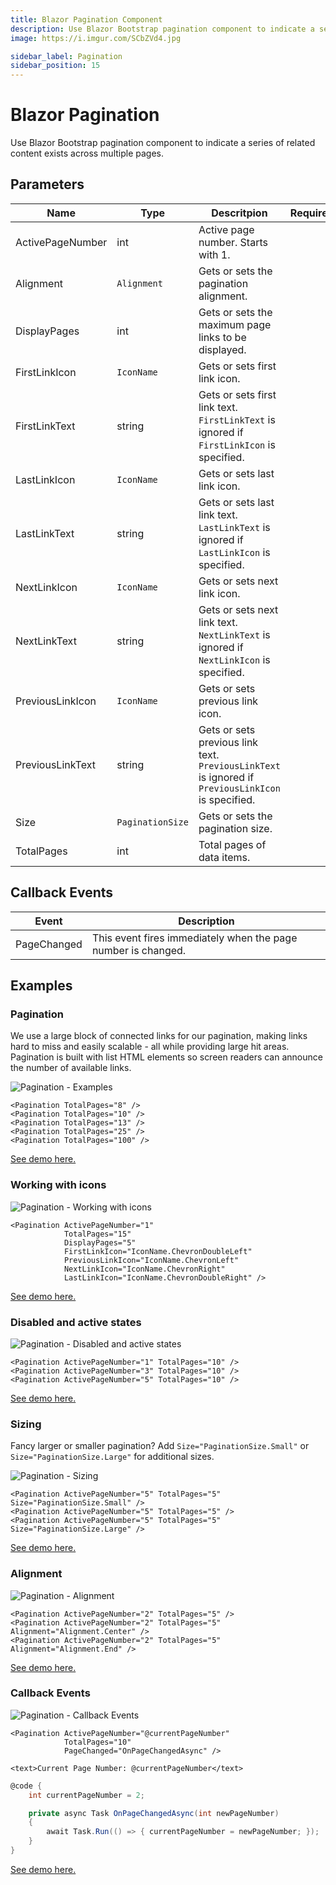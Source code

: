 ```yaml
---
title: Blazor Pagination Component
description: Use Blazor Bootstrap pagination component to indicate a series of related content exists across multiple pages.
image: https://i.imgur.com/SCbZVd4.jpg

sidebar_label: Pagination
sidebar_position: 15
---
```


# Blazor Pagination

Use Blazor Bootstrap pagination component to indicate a series of related content exists across multiple pages.

## Parameters

| Name | Type | Descritpion | Required | Default |
|--|--|--|--|--|
| ActivePageNumber | int | Active page number. Starts with 1. | | 1 |
| Alignment | `Alignment` | Gets or sets the pagination alignment. | | `Alignment.None` |
| DisplayPages | int | Gets or sets the maximum page links to be displayed. | | 5 |
| FirstLinkIcon | `IconName` | Gets or sets first link icon. | | |
| FirstLinkText | string | Gets or sets first link text. `FirstLinkText` is ignored if `FirstLinkIcon` is specified. | | First |
| LastLinkIcon | `IconName` | Gets or sets last link icon. | | |
| LastLinkText | string | Gets or sets last link text. `LastLinkText` is ignored if `LastLinkIcon` is specified. | | Last |
| NextLinkIcon | `IconName` | Gets or sets next link icon. | | |
| NextLinkText | string | Gets or sets next link text. `NextLinkText` is ignored if `NextLinkIcon` is specified. | | Next |
| PreviousLinkIcon | `IconName` | Gets or sets previous link icon. | | |
| PreviousLinkText | string | Gets or sets previous link text. `PreviousLinkText` is ignored if `PreviousLinkIcon` is specified. | | Previous |
| Size | `PaginationSize` | Gets or sets the pagination size. | | |
| TotalPages | int | Total pages of data items. | | |

## Callback Events

| Event | Description | 
|--|--|
| PageChanged | This event fires immediately when the page number is changed. |


## Examples

### Pagination

We use a large block of connected links for our pagination, making links hard to miss and easily scalable - all while providing large hit areas. Pagination is built with list HTML elements so screen readers can announce the number of available links.

<img src="https://i.imgur.com/6wDZ4zP.jpg" alt="Pagination - Examples" />

```cshtml showLineNumbers
<Pagination TotalPages="8" />
<Pagination TotalPages="10" />
<Pagination TotalPages="13" />
<Pagination TotalPages="25" />
<Pagination TotalPages="100" />
```

[See demo here.](https://demos.blazorbootstrap.com/pagination#examples)

### Working with icons

<img src="https://i.imgur.com/nhfGHfy.jpg" alt="Pagination - Working with icons" />

```cshtml showLineNumbers
<Pagination ActivePageNumber="1"
            TotalPages="15"
            DisplayPages="5"
            FirstLinkIcon="IconName.ChevronDoubleLeft"
            PreviousLinkIcon="IconName.ChevronLeft"
            NextLinkIcon="IconName.ChevronRight"
            LastLinkIcon="IconName.ChevronDoubleRight" />
```

[See demo here.](https://demos.blazorbootstrap.com/pagination#working-with-icons)

### Disabled and active states

<img src="https://i.imgur.com/SCbZVd4.jpg" alt="Pagination - Disabled and active states" />

```cshtml showLineNumbers
<Pagination ActivePageNumber="1" TotalPages="10" />
<Pagination ActivePageNumber="3" TotalPages="10" />
<Pagination ActivePageNumber="5" TotalPages="10" />
```

[See demo here.](https://demos.blazorbootstrap.com/pagination#disabled-and-active-states)

### Sizing

Fancy larger or smaller pagination? Add `Size="PaginationSize.Small"` or `Size="PaginationSize.Large"` for additional sizes.

<img src="https://i.imgur.com/2kMVncQ.jpg" alt="Pagination - Sizing" />

```cshtml showLineNumbers
<Pagination ActivePageNumber="5" TotalPages="5" Size="PaginationSize.Small" />
<Pagination ActivePageNumber="5" TotalPages="5" />
<Pagination ActivePageNumber="5" TotalPages="5" Size="PaginationSize.Large" />
```

[See demo here.](https://demos.blazorbootstrap.com/pagination#sizing)

### Alignment

<img src="https://i.imgur.com/RkpUdJu.jpg" alt="Pagination - Alignment" />

```cshtml showLineNumbers
<Pagination ActivePageNumber="2" TotalPages="5" />
<Pagination ActivePageNumber="2" TotalPages="5" Alignment="Alignment.Center" />
<Pagination ActivePageNumber="2" TotalPages="5" Alignment="Alignment.End" />
```

[See demo here.](https://demos.blazorbootstrap.com/pagination#alignment)

### Callback Events

<img src="https://i.imgur.com/VsB3ZYW.jpg" alt="Pagination - Callback Events" />

```cshtml showLineNumbers
<Pagination ActivePageNumber="@currentPageNumber"
            TotalPages="10"
            PageChanged="OnPageChangedAsync" />

<text>Current Page Number: @currentPageNumber</text>
```

```cs showLineNumbers
@code {
    int currentPageNumber = 2;

    private async Task OnPageChangedAsync(int newPageNumber)
    {
        await Task.Run(() => { currentPageNumber = newPageNumber; });
    }
}
```

[See demo here.](https://demos.blazorbootstrap.com/pagination#events)